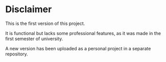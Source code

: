 # Disclaimer

This is the first version of this project.

It is functional but lacks some professional features, as it was made in the first semester of university.

A new version has been uploaded as a personal project in a separate repository.
